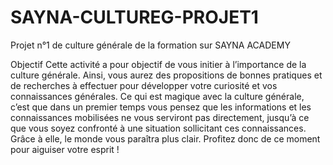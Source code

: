 # SAYNA-CULTUREG-PROJET1
Projet n°1 de culture générale de la formation sur SAYNA ACADEMY

Objectif
Cette activité a pour objectif de vous initier à l’importance de la culture générale. Ainsi,
vous aurez des propositions de bonnes pratiques et de recherches à effectuer pour
développer votre curiosité et vos connaissances générales.
Ce qui est magique avec la culture générale, c’est que dans un premier temps vous
pensez que les informations et les connaissances mobilisées ne vous serviront pas
directement, jusqu’à ce que vous soyez confronté à une situation sollicitant ces
connaissances. Grâce à elle, le monde vous paraîtra plus clair. Profitez donc de ce
moment pour aiguiser votre esprit !
